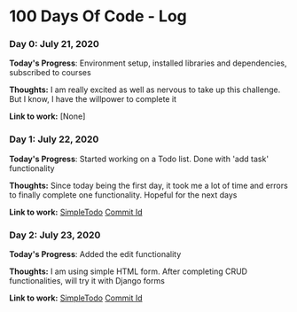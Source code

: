 # 100 Days Of Code - Log

### Day 0: July 21, 2020 

**Today's Progress**: Environment setup, installed libraries and dependencies, subscribed to courses

**Thoughts:** I am really excited as well as nervous to take up this challenge. But I know, I have the willpower to complete it

**Link to work:** [None]

### Day 1: July 22, 2020 

**Today's Progress**: Started working on a Todo list. Done with 'add task' functionality

**Thoughts:** Since today being the first day, it took me a lot of time and errors to finally complete one functionality. Hopeful for the next days

**Link to work:** [SimpleTodo](https://github.com/abhi1263/learningDjango) 
[Commit Id](https://github.com/abhi1263/learningDjango/commit/88e5fc89528f1523be2149380a444c5f0899f14a)

### Day 2: July 23, 2020 

**Today's Progress**: Added the edit functionality

**Thoughts:** I am using simple HTML form. After completing CRUD functionalities, will try it with Django forms

**Link to work:** [SimpleTodo](https://github.com/abhi1263/learningDjango)
[Commit Id](https://github.com/abhi1263/learningDjango/commit/2b932db1d2b67010bf4babda59eca5703549b3a9)
